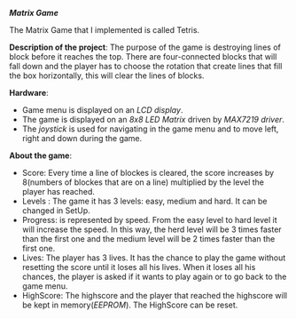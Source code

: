 ***Matrix Game***

The Matrix Game that I implemented is called Tetris.

**Description of the project**: The purpose of the game is destroying lines of block before it reaches the top. There are four-connected blocks that will fall down and the player has to choose the rotation that create lines that fill the box horizontally, this will clear the lines of blocks.


**Hardware**:

- Game menu is displayed on an *LCD display*.
- The game is displayed on an *8x8 LED Matrix* driven by *MAX7219 driver*.
- The *joystick* is used for navigating in the game menu and to move left, right and down during the game.

**About the game**:
- Score: Every time a line of blockes is cleared, the score increases by 8(numbers of blockes that are on a line) multiplied by the level the player has reached.
- Levels : The game it has 3 levels: easy, medium and hard. It can be changed in SetUp.
- Progress: is represented by speed. From the easy level to hard level it will increase the speed. In this way, the herd level will be 3 times faster than the first one and the medium level will be 2 times faster than the first one.
- Lives: The player has 3 lives. It has the chance to play the game without resetting the score until it loses all his lives. When it loses all his chances, the player is asked if it wants to play again or to go back to the game menu.
- HighScore: The highscore and the player that reached the highscore will be kept in memory(*EEPROM*). The HighScore can be reset.
